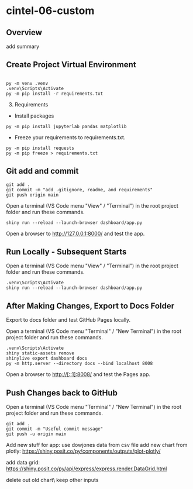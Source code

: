 # cintel-06-custom

## Overview
add summary





## Create Project Virtual Environment

```shell

py -m venv .venv
.venv\Scripts\Activate
py -m pip install -r requirements.txt

```
3. Requirements
- Install packages 
```console
py -m pip install jupyterlab pandas matplotlib 
```
- Freeze your requirements to requirements.txt. 
```console
py -m pip install requests
py -m pip freeze > requirements.txt
```




## Git add and commit 

```shell
git add .
git commit -m "add .gitignore, readme, and requirements"
git push origin main
```


Open a terminal (VS Code menu "View" / "Terminal") in the root project folder and run these commands.

```shell
shiny run --reload --launch-browser dashboard/app.py
```

Open a browser to <http://127.0.0.1:8000/> and test the app.

## Run Locally - Subsequent Starts

Open a terminal (VS Code menu "View" / "Terminal") in the root project folder and run these commands.

```shell
.venv\Scripts\Activate
shiny run --reload --launch-browser dashboard/app.py
```

## After Making Changes, Export to Docs Folder

Export to docs folder and test GitHub Pages locally.

Open a terminal (VS Code menu "Terminal" / "New Terminal") in the root project folder and run these commands.

```shell
.venv\Scripts\Activate
shiny static-assets remove
shinylive export dashboard docs
py -m http.server --directory docs --bind localhost 8008
```

Open a browser to <http://[::1]:8008/> and test the Pages app.

## Push Changes back to GitHub

Open a terminal (VS Code menu "Terminal" / "New Terminal") in the root project folder and run these commands.

```shell
git add .
git commit -m "Useful commit message"
git push -u origin main
```

Add new stuff for app:
use dowjones data from csv file 
add new chart from plotly: https://shiny.posit.co/py/components/outputs/plot-plotly/ 

add data grid: https://shiny.posit.co/py/api/express/express.render.DataGrid.html

delete out old chart\ keep other inputs

